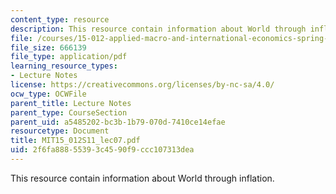 ```yaml
---
content_type: resource
description: This resource contain information about World through inflation.
file: /courses/15-012-applied-macro-and-international-economics-spring-2011/2f6fa88855393c4590f9ccc107313dea_MIT15_012S11_lec07.pdf
file_size: 666139
file_type: application/pdf
learning_resource_types:
- Lecture Notes
license: https://creativecommons.org/licenses/by-nc-sa/4.0/
ocw_type: OCWFile
parent_title: Lecture Notes
parent_type: CourseSection
parent_uid: a5485202-bc3b-1b79-070d-7410ce14efae
resourcetype: Document
title: MIT15_012S11_lec07.pdf
uid: 2f6fa888-5539-3c45-90f9-ccc107313dea
---
```

This resource contain information about World through inflation.